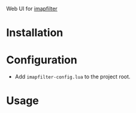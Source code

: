 Web UI for [imapfilter](https://github.com/lefcha/imapfilter)

# Installation

# Configuration
- Add `imapfilter-config.lua` to the project root.

# Usage


